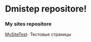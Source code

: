 

# Dmistep repositore!
### My sites repositore

[MySiteTest](https://dmistep.github.io/MySiteTest/ "Test Sites")- Тестовые страницы
